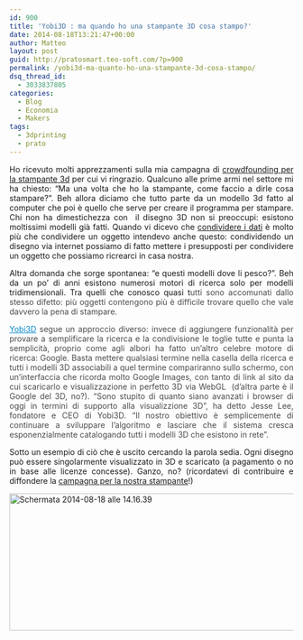 ```yaml
---
id: 900
title: 'Yobi3D : ma quando ho una stampante 3D cosa stampo?'
date: 2014-08-18T13:21:47+00:00
author: Matteo
layout: post
guid: http://pratosmart.teo-soft.com/?p=900
permalink: /yobi3d-ma-quanto-ho-una-stampante-3d-cosa-stampo/
dsq_thread_id:
  - 3033837805
categories:
  - Blog
  - Economia
  - Makers
tags:
  - 3dprinting
  - prato
---
```

<p style="text-align: justify;">
  Ho ricevuto molti apprezzamenti sulla mia campagna di <a title="Una stampante 3d per Prato" href="http://pratosmart.teo-soft.com/una-stampante-3d-per-prato/" target="_blank">crowdfounding per la stampante 3d</a> per cui vi ringrazio. Qualcuno alle prime armi nel settore mi ha chiesto: &#8220;Ma una volta che ho la stampante, come faccio a dirle cosa stampare?&#8221;. Beh allora diciamo che tutto parte da un modello 3d fatto al computer che poi è quello che serve per creare il programma per stampare. Chi non ha dimestichezza con  il disegno 3D non si preoccupi: esistono moltissimi modelli già fatti. Quando vi dicevo che <a title="Dalla condivisione degli oggetti alla condivisione dei dati" href="http://pratosmart.teo-soft.com/dalla-condivisione-degli-oggetti-alla-condivisione-dei-dati/" target="_blank">condividere i dati</a> è molto più che condividere un oggetto intendevo anche questo: condividendo un disegno via internet possiamo di fatto mettere i presupposti per condividere un oggetto che possiamo ricrearci in casa nostra.
</p>

<p style="text-align: justify;">
  Altra domanda che sorge spontanea: &#8220;e questi modelli dove li pesco?&#8221;. Beh da un po&#8217; di anni esistono numerosi motori di ricerca solo per modelli tridimensionali. Tra quelli che conosco quasi t<span style="color: #4b4b4b;">utti sono accomunati dallo stesso difetto: più oggetti contengono più è difficile trovare quello che vale davvero la pena di stampare. </span>
</p>

<p style="text-align: justify;">
  <a style="color: #0488cd;" href="http://yobi3d.com/">Yobi3D</a><span style="color: #4b4b4b;"> segue un approccio diverso: invece di aggiungere funzionalità per provare a semplificare la ricerca e la condivisione le toglie tutte e punta la semplicità, proprio come agli albori ha fatto un&#8217;altro celebre motore di ricerca: Google. Basta mettere qualsiasi termine nella casella della ricerca e tutti i modelli 3D associabili a quel termine compariranno sullo schermo, con un&#8217;interfaccia che ricorda molto Google Images, con tanto di link al sito da cui scaricarlo e visualizzazione in perfetto 3D via WebGL  (d&#8217;altra parte è il Google del 3D, no?). &#8220;Sono stupito di quanto siano avanzati i browser di oggi in termini di supporto alla visualizzione 3D&#8221;, ha detto Jesse Lee, fondatore e CEO di Yobi3D. &#8220;Il nostro obiettivo è semplicemente di continuare a sviluppare l&#8217;algoritmo e lasciare che il sistema cresca esponenzialmente catalogando tutti i modelli 3D che esistono in rete&#8221;.</span>
</p>

<p style="text-align: justify;">
  Sotto un esempio di ciò che è uscito cercando la parola sedia. Ogni disegno può essere singolarmente visualizzato in 3D e scaricato (a pagamento o no in base alle licenze concesse). Ganzo, no? (ricordatevi di contribuire e diffondere la <a title="Una stampante 3d per Prato" href="http://pratosmart.teo-soft.com/una-stampante-3d-per-prato/" target="_blank">campagna per la nostra stampante</a>!)
</p>

[<img class="wp-image-901 aligncenter" src="http://pratosmart.teo-soft.com/wp-content/uploads/2014/08/Schermata-2014-08-18-alle-14.16.39.png" alt="Schermata 2014-08-18 alle 14.16.39" width="636" height="243" srcset="http://pratosmart.teo-soft.com/wp-content/uploads/2014/08/Schermata-2014-08-18-alle-14.16.39-1024x390.png 1024w, http://pratosmart.teo-soft.com/wp-content/uploads/2014/08/Schermata-2014-08-18-alle-14.16.39.png 2772w" sizes="(max-width: 636px) 100vw, 636px" />](http://pratosmart.teo-soft.com/wp-content/uploads/2014/08/Schermata-2014-08-18-alle-14.16.39.png)

<p style="text-align: justify;">